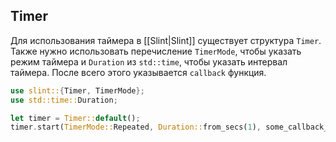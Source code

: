 
## Timer 

Для использования таймера в [[Slint|Slint]] существует структура `Timer`. Также нужно использовать перечисление `TimerMode`, чтобы указать режим таймера и `Duration` из `std::time`, чтобы указать интервал таймера. После всего этого указывается `callback` функция.

```Rust
use slint::{Timer, TimerMode};
use std::time::Duration;

let timer = Timer::default();
timer.start(TimerMode::Repeated, Duration::from_secs(1), some_callback_fn)
```